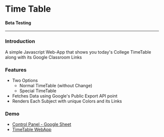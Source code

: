# Time Table
#### Beta Testing

<hr>

### Introduction
A simple Javascript Web-App that shows you today's College TimeTable along with its Google Classroom Links

### Features
- Two Options
  - Normal TimeTable (without Change)
  - Special TimeTable
- Fetches Data using Google's Public Export API point
- Renders Each Subject with unique Colors and its Links

### Demo
- [Control Panel - Google Sheet](https://docs.google.com/spreadsheets/d/1wdG2LWLWsCLCy1MPC3iydJlRKqM9ntYUacftEkW8VoYedit?usp=sharing "A Google Sheet")
- [TimeTable WebApp](https://elvistony.github.io/time-table)
